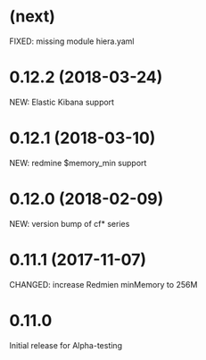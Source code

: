 
# (next)
FIXED: missing module hiera.yaml

# 0.12.2 (2018-03-24)
NEW: Elastic Kibana support

# 0.12.1 (2018-03-10)
NEW: redmine $memory_min support

# 0.12.0 (2018-02-09)
NEW: version bump of cf* series

# 0.11.1 (2017-11-07)
CHANGED: increase Redmien minMemory to 256M

# 0.11.0
Initial release for Alpha-testing

